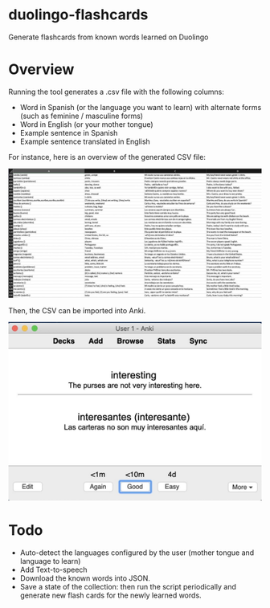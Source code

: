 # duolingo-flashcards
Generate flashcards from known words learned on Duolingo

# Overview

Running the tool generates a .csv file with the following columns:

* Word in Spanish (or the language you want to learn) with alternate forms (such as feminine / masculine forms)
* Word in English (or your mother tongue)
* Example sentence in Spanish
* Example sentence translated in English

For instance, here is an overview of the generated CSV file:

![csv generation](overview.jpg)

Then, the CSV can be imported into Anki.

![flash card example](overview2.jpg)

# Todo

* Auto-detect the languages configured by the user (mother tongue and language to learn)
* Add Text-to-speech
* Download the known words into JSON.
* Save a state of the collection: then run the script periodically and generate new flash cards for the newly learned words.
